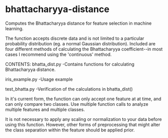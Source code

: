 # bhattacharyya-distance
Computes the Bhattacharyya distance for feature selection in machine learning.


The function accepts discrete data and is not limited to a particular probability distribution (eg. a normal Gaussian distribution). Included are four different methods of calculating the Bhattacharyya coefficient--in most cases I recommend using the 'continuous' method.

CONTENTS:
bhatta_dist.py  -Contains functions for calculating Bhattacharyya distance.

iris_example.py -Usage example

test_bhatta.py  -Verification of the calculations in bhatta_dist()

In it's current form, the function can only accept one feature at at time, and can only compare two classes. Use multiple function calls to analyze multiple features and multiple classes.

It is not necessary to apply any scaling or normalization to your data before using this function. However, other forms of preprocessing that might alter the class separation within the feature should be applied prior.
